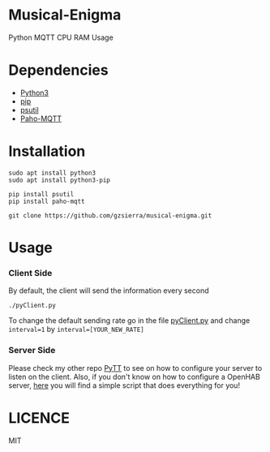 # Musical-Enigma
Python MQTT CPU RAM Usage

# Dependencies
* [Python3](https://www.python.org/)
* [pip](https://pip.pypa.io/en/stable/)
* [psutil](https://github.com/giampaolo/psutil/blob/master/INSTALL.rst)
* [Paho-MQTT](https://eclipse.org/paho/clients/python/)

# Installation
```
sudo apt install python3
sudo apt install python3-pip

pip install psutil
pip install paho-mqtt

git clone https://github.com/gzsierra/musical-enigma.git
```


# Usage
### Client Side
By default, the client will send the information every second
```
./pyClient.py
```

To change the default sending rate go in the file [pyClient.py](../master/pyClient.py) and change `interval=1` by `interval=[YOUR_NEW_RATE]`

### Server Side
Please check my other repo [PyTT](https://github.com/gzsierra/pytt) to see on how to configure your server to listen on the client.
Also, if you don't know on how to configure a OpenHAB server, [here](https://github.com/gzsierra/cautious-waffle.git) you will find a simple script that does everything for you!


# LICENCE
MIT
